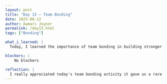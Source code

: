 ```yaml
---
layout: post
title: "Day 13 – Team Bonding"
date: 2025-06-12
author: Aamari Joyner
permalink: /day13.html
tags: ["Bonding"]

what_i_learned: |
  Today, I learned the importance of team bonding in building stronger group dynamics. Playing Taboo and Jenga allowed me to see different sides of my peers, especially how they communicate and compete. It was refreshing to interact in a fun, non-wor setting and reminded me how valuable these moments are. I also learned more about my group's responsibilities for the African Diaspora Media Hub. Seeing our current layout helped clarify what we've accomplished and what's expected moving forward.

blockers: |
    No blockers 

reflection: |
  I really appreciated today's team bonding activity it gave us a rare chance to connect beyond our usual work setting. It reminded me of how important community is, especially in collaborative projects. Expressing our ideas for Thursday gatherings showed our shared commitment to staying connected. Going back into the lab felt more energized because of that positive interaction. I'm looking forward to continuing work on the media hub with a stronger sense of unity and direction.
---
```

